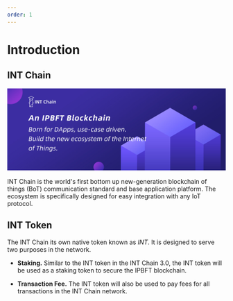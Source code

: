 ```yaml
---
order: 1
---
```


# Introduction


## INT Chain
![intchain](../.vuepress/public/intchain.jpg)

INT Chain is the world's first bottom up new-generation blockchain of things (BoT) communication standard and base application platform. The ecosystem is specifically designed for easy integration with any IoT protocol.


## INT Token
The INT Chain its own native token known as *INT*.  It is designed to serve two purposes in the network.

* **Staking.**  Similar to the INT token in the INT Chain 3.0, the INT token will be used as a staking token to secure the IPBFT blockchain.

* **Transaction Fee.**  The INT token will also be used to pay fees for all transactions in the INT Chain network.


